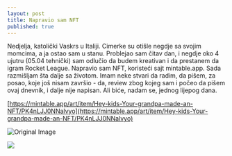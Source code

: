 ```yaml
---
layout: post
title: Napravio sam NFT
published: true
---
```


Nedjelja, katolički Vaskrs u Italiji. Cimerke su otišle negdje sa svojim momcima, a ja ostao sam u stanu. Problejao sam čitav dan, i negdje oko 4 ujutru (05.04 tehnički) sam odlučio da budem kreativan i da prestanem da igram Rocket League. Napravio sam NFT, koristeći sajt mintable.app. Sada razmišljam šta dalje sa životom. Imam neke stvari da radim, da pišem, za posao, koje još nisam završio - da, review zbog kojeg sam i počeo da pišem ovaj dnevnik, i dalje nije napisan. Ali biće, nadam se, jednog lijepog dana.

[https://mintable.app/art/item/Hey-kids-Your-grandpa-made-an-NFT/PK4nLJJ0NNalvyo](https://mintable.app/art/item/Hey-kids-Your-grandpa-made-an-NFT/PK4nLJJ0NNalvyo)

![Original Image](https://d1iczm3wxxz9zd.cloudfront.net/a8ad8204-fb73-4558-a4bc-c9ae8babb636/000000-0000000000/7880001681027771493016253583883211255724351983555602419366660796536958886275/ITEM_PREVIEW1.JPG "Original Image")

[<img src="https://d1iczm3wxxz9zd.cloudfront.net/a8ad8204-fb73-4558-a4bc-c9ae8babb636/000000-0000000000/7880001681027771493016253583883211255724351983555602419366660796536958886275/ITEM_PREVIEW1.JPG">](https://mintable.app/art/item/Hey-kids-Your-grandpa-made-an-NFT/PK4nLJJ0NNalvyo)